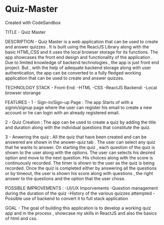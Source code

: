 # Quiz-Master
Created with CodeSandbox

TITLE - Quiz Master

DESCRIPTION - 
  Quiz Master is a web application that can be used to create and answer quizzes . It is built using the ReactJS Library along with the basic HTML,CSS and it uses 
  the local browser storage for its functions. The app showcases the front end design and functionality of the application . Due to limited knowledge of backend 
  technologies , the app is just front end project. But , with the help of adequate backend storage along with user authentication, the app can be converted to a fully
  fledged working application that can be used to create and answer quizzes.

TECHNOLOGY STACK -
  Front-End:
    -HTML
    -CSS
    -ReactJS
  Backend:
    -Local browser storange
    
FEATURES -
  1 - Sign-in/Sign-up Page :
    The app Starts of with a signin/signup page where the user can register his email to create a new account or he can login with an already registered email.
    
  2 - Quiz Creation :
    The app can be used to create a quiz by adding the title and duration along with the individual questions that constitute the quiz.
    
  3 - Anwering the quiz : 
    All the quiz that have been created and can be answered are shown in the answer-quiz tab . The user can select any quiz that he wants to answer. On starting the 
    quiz , each question of the quiz is shown to the user along with the options. The user can selects his desired option and move to the next question. His choices 
    along with the score is continuously recorded. The timer is shown to the user as the quiz is being recorded. Once the quiz is completed either by answering all 
    the questions or by timeout, the user is shown his score along with questions , the right answer to the questions and the option that the user chose.
  
POSSIBLE IMPROVEMENTS : 
  -UI/UX Imporvements
  -Question management during the duration of the quiz 
  -History of the various quizzes attempted
  -Possible use of backend to convert it to full stack application
  
GOAL - The goal of building this application is to develop a working quiz app and in the process , showcase my skills in ReactJS and also the basics of html and css.

